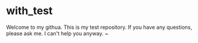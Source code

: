 # with_test
Welcome to my githua. This is my test repository. If you have any questions, please ask me. I can't help you anyway.
~
